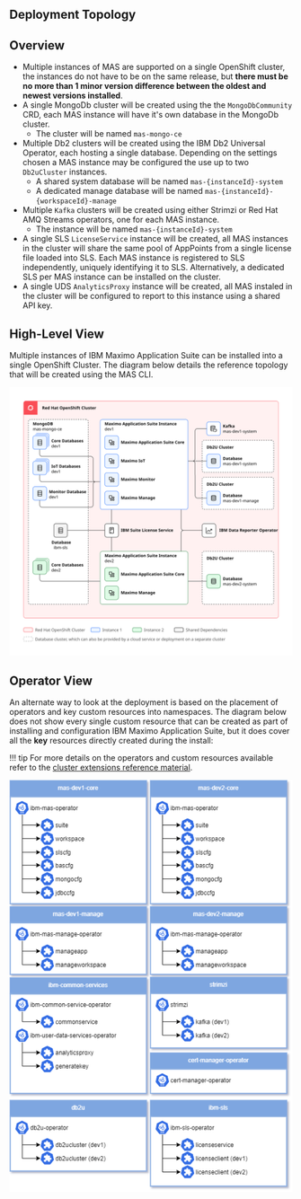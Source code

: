 ## Deployment Topology

## Overview
- Multiple instances of MAS are supported on a single OpenShift cluster, the instances do not have to be on the same release, but **there must be no more than 1 minor version difference between the oldest and newest versions installed**.
- A single MongoDb cluster will be created using the the `MongoDbCommunity` CRD, each MAS instance will have it's own database in the MongoDb cluster.
    - The cluster will be named `mas-mongo-ce`
- Multiple Db2 clusters will be created using the IBM Db2 Universal Operator, each hosting a single database.  Depending on the settings chosen a MAS instance may be configured the use up to two `Db2uCluster` instances.
    - A shared system database will be named `mas-{instanceId}-system`
    - A dedicated manage database will be named `mas-{instanceId}-{workspaceId}-manage`
- Multiple `Kafka` clusters will be created using either Strimzi or Red Hat AMQ Streams operators, one for each MAS instance.
    - The instance will be named `mas-{instanceId}-system`
- A single SLS `LicenseService` instance will be created, all MAS instances in the cluster will share the same pool of AppPoints from a single license file loaded into SLS. Each MAS instance is registered to SLS independently, uniquely identifying it to SLS. Alternatively, a dedicated SLS per MAS instance can be installed on the cluster.
- A single UDS `AnalyticsProxy` instance will be created, all MAS instaled in the cluster will be configured to report to this instance using a shared API key.

## High-Level View
Multiple instances of IBM Maximo Application Suite can be installed into a single OpenShift Cluster.  The diagram below details the reference topology that will be created using the MAS CLI.

![](../img/topology-highlevel.svg)

## Operator View
An alternate way to look at the deployment is based on the placement of operators and key custom resources into namespaces.  The diagram below does not show every single custom resource that can be created as part of installing and configuration IBM Maximo Application Suite, but it does cover all the **key** resources directly created during the install:

!!! tip
    For more details on the operators and custom resources available refer to the [cluster extensions reference material](cluster-extensions.md).

![](../img/topology-operators.png)